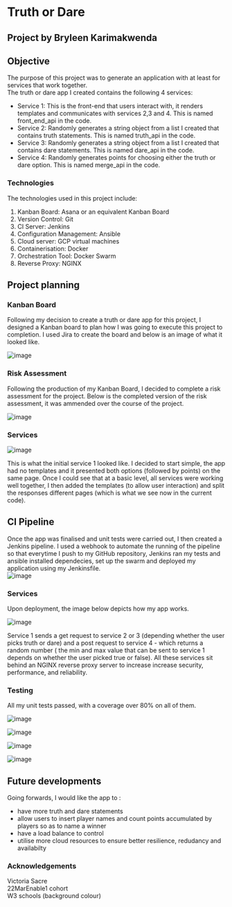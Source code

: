 # Truth or Dare
## Project by Bryleen Karimakwenda
## Objective
The purpose of this project was to generate an application with at least for services that work together.  
The truth or dare app I created contains the following 4 services:  
* Service 1: This is the front-end that users interact with, it renders templates and communicates with services 2,3 and 4. This is named front_end_api in the code.  
* Service 2: Randomly generates a string object from a list I created that contains truth statements. This is named truth_api in the code.  
* Service 3: Randomly generates a string object from a list I created that contains dare statements. This is named dare_api in the code.  
* Service 4: Randomly generates points for choosing either the truth or dare option. This is named merge_api in the code.

### Technologies
The technologies used in this project include:
1. Kanban Board: Asana or an equivalent Kanban Board
2. Version Control: Git
3. CI Server: Jenkins
4. Configuration Management: Ansible
5. Cloud server: GCP virtual machines
6. Containerisation: Docker
7. Orchestration Tool: Docker Swarm
8. Reverse Proxy: NGINX

## Project planning
### Kanban Board
Following my decision to create a truth or dare app for this project, I designed a Kanban board to plan how I was going to execute this project to completion. I used Jira to create the board and below is an image of what it looked like.  

![image](https://user-images.githubusercontent.com/88090980/168690974-443c123b-5244-40fc-9b01-29433ad218de.png)

### Risk Assessment
Following the production of my Kanban Board, I decided to complete a risk assessment for the project. Below is the completed version of the risk assessment, it was ammended over the course of the project.  

![image](https://user-images.githubusercontent.com/88090980/168692318-19c0ac5f-9c17-4630-a185-dc885766b04b.png)

### Services

![image](https://user-images.githubusercontent.com/88090980/168693853-8b03a6bb-bf86-422d-a2e4-284592dc43dd.png)

This is what the initial service 1 looked like. I decided to start simple, the app had no templates and it presented both options (followed by points) on the same page. Once I could see that at a basic level, all services were working well together, I then added the templates (to allow user interaction) and split the responses different pages (which is what we see now in the current code).  

## CI Pipeline
Once the app was finalised and unit tests were carried out, I then created a Jenkins pipeline. I used a webhook to automate the running of the pipeline so that everytime I push to my GitHub repository, Jenkins ran my tests and ansible installed dependecies, set up the swarm and deployed my application using my Jenkinsfile.    
![image](https://user-images.githubusercontent.com/88090980/168696510-322566bc-de5e-4b25-8843-8edcc85a4889.png)

### Services
Upon deployment, the image below depicts how my app works.  

![image](https://user-images.githubusercontent.com/88090980/168695985-251d92ad-4c7a-42aa-bf34-42c4b834011e.png)

Service 1 sends a get request to service 2 or 3 (depending whether the user picks truth or dare) and a post request to service 4 - which returns a random number ( the min and max value that can be sent to service 1 depends on whether the user picked true or false). All these services sit behind an NGINX reverse proxy server to increase increase security, performance, and reliability.

### Testing
All my unit tests passed, with a coverage over 80% on all of them.  

![image](https://user-images.githubusercontent.com/88090980/168694844-7d0efd41-9a55-4673-b5fd-5fcaa162fedb.png)

![image](https://user-images.githubusercontent.com/88090980/168694857-de4836d1-83bd-4868-b2f9-8e81d86a9da2.png)

![image](https://user-images.githubusercontent.com/88090980/168694880-e750dad2-2ce3-43ef-97d4-44498a777d72.png)

![image](https://user-images.githubusercontent.com/88090980/168694890-031629db-0e51-4d7c-881b-0edd1831f176.png)


## Future developments
Going forwards, I would like the app to :
* have more truth and dare statements 
* allow users to insert player names and count points accumulated by players so as to name a winner
* have a load balance to control
* utilise more cloud resources to ensure better resilience, redudancy and availabilty

### Acknowledgements
Victoria Sacre  
22MarEnable1 cohort  
W3 schools (background colour)
